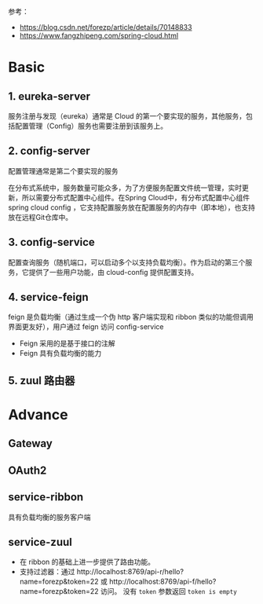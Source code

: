 参考：
* https://blog.csdn.net/forezp/article/details/70148833
* https://www.fangzhipeng.com/spring-cloud.html

# Basic

## 1. eureka-server

服务注册与发现（eureka）通常是 Cloud 的第一个要实现的服务，其他服务，包括配置管理（Config）服务也需要注册到该服务上。

## 2. config-server

配置管理通常是第二个要实现的服务

在分布式系统中，服务数量可能众多，为了方便服务配置文件统一管理，实时更新，所以需要分布式配置中心组件。在Spring Cloud中，有分布式配置中心组件spring cloud config ，它支持配置服务放在配置服务的内存中（即本地），也支持放在远程Git仓库中。

## 3. config-service

配置查询服务（随机端口，可以启动多个以支持负载均衡）。作为启动的第三个服务，它提供了一些用户功能，由 cloud-config 提供配置支持。

## 4. service-feign

feign 是负载均衡（通过生成一个伪 http 客户端实现和 ribbon 类似的功能但调用界面更友好），用户通过 feign 访问 config-service

* Feign 采用的是基于接口的注解
* Feign 具有负载均衡的能力

## 5. zuul 路由器


# Advance

## Gateway

## OAuth2

## service-ribbon

  具有负载均衡的服务客户端

## service-zuul

  * 在 ribbon 的基础上进一步提供了路由功能。
  * 支持过滤器：通过 http://localhost:8769/api-r/hello?name=forezp&token=22 或 http://localhost:8769/api-f/hello?name=forezp&token=22 访问。
  没有 `token` 参数返回 `token is empty`
  

